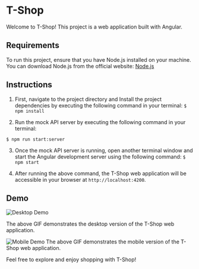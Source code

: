 # T-Shop

Welcome to T-Shop! This project is a web application built with Angular.

## Requirements

To run this project, ensure that you have Node.js installed on your machine. You can download Node.js from the official website: [Node.js](https://nodejs.org/)

## Instructions

1. First, navigate to the project directory and Install the project dependencies by executing the following command in your terminal:
`$ npm install`

2. Run the mock API server by executing the following command in your terminal:

`$ npm run start:server`

3. Once the mock API server is running, open another terminal window and start the Angular development server using the following command:
`$ npm start`


4. After running the above command, the T-Shop web application will be accessible in your browser at `http://localhost:4200`.

## Demo

![Desktop Demo](desktop-demo.gif)

The above GIF demonstrates the desktop version of the T-Shop web application.

![Mobile Demo](mobile-demo.gif)
The above GIF demonstrates the mobile version of the T-Shop web application.

Feel free to explore and enjoy shopping with T-Shop!

